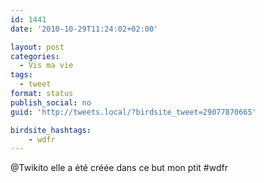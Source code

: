 ```yaml
---
id: 1441
date: '2010-10-29T11:24:02+02:00'

layout: post
categories:
  - Vis ma vie
tags:
  - tweet
format: status
publish_social: no
guid: 'http://tweets.local/?birdsite_tweet=29077870665'

birdsite_hashtags:
    - wdfr
---
```


@Twikito elle a été créée dans ce but mon ptit #wdfr